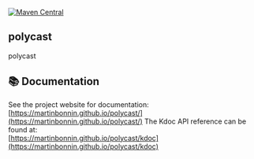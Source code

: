 [![Maven Central](https://img.shields.io/maven-central/v/net.mbonnin.polycast/module?style=flat-square)](https://central.sonatype.com/namespace/net.mbonnin.polycast)

## polycast
polycast
## 📚 Documentation
See the project website for documentation:<br/>
[https://martinbonnin.github.io/polycast/](https://martinbonnin.github.io/polycast/)
The Kdoc API reference can be found at: <br/>
[https://martinbonnin.github.io/polycast/kdoc](https://martinbonnin.github.io/polycast/kdoc)
